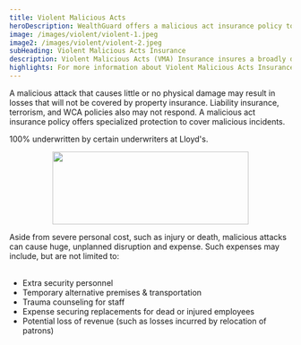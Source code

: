 ```yaml
---
title: Violent Malicious Acts
heroDescription: WealthGuard offers a malicious act insurance policy to help you and your facility move forward after a tragedy, homicide, nonfatal injury, or substantial damage to property.
image: /images/violent/violent-1.jpeg
image2: /images/violent/violent-2.jpeg
subHeading: Violent Malicious Acts Insurance
description: Violent Malicious Acts (VMA) Insurance insures a broadly defined extra expense for businesses that suffer an attack causing injury or death, regardless of any physical damage.
highlights: For more information about Violent Malicious Acts Insurance, contact WealthGuard below.
---
```


A malicious attack that causes little or no physical damage may result in losses that will not be covered by property insurance. Liability insurance, terrorism, and WCA policies also may not respond. A malicious act insurance policy offers specialized protection to cover malicious incidents.

100% underwritten by certain underwriters at Lloyd's.

<img src="/images/Coverholder at Lloyds_black_rgb.jpg" width="350" height="130" style="display: block; margin: auto;" />

Aside from severe personal cost, such as injury or death, malicious attacks can cause huge, unplanned disruption and expense. Such expenses may include, but are not limited to:
<br />
<br />

- Extra security personnel
- Temporary alternative premises & transportation
- Trauma counseling for staff
- Expense securing replacements for dead or injured employees
- Potential loss of revenue (such as losses incurred by relocation of patrons)
